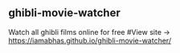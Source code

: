 ## ghibli-movie-watcher
Watch all ghibli films online for free
#View site -> https://iamabhas.github.io/ghibli-movie-watcher/
